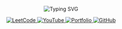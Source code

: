 <p align="center">
  <img src="https://readme-typing-svg.herokuapp.com?font=Fira+Code&weight=700&size=28&pause=1000&color=2ECC71&background=FFFFFF00&center=true&vCenter=true&width=700&height=60&lines=Hi%2C+I'm+Osama+Khubaib!+%F0%9F%91%8B;+React+%7C+Node.js" alt="Typing SVG" />
</p>

<p align="center">
  <!-- LeetCode -->
  <a href="https://leetcode.com/u/OsamaKhubaib/">
    <img src="https://img.shields.io/badge/LeetCode-FFA116?style=for-the-badge&logo=leetcode&logoColor=black" alt="LeetCode"/>
  </a>

  <!-- YouTube -->
  <a href="https://www.youtube.com/playlist?list=PLIU5O_PDxNPhElJOMdIOuPNF1ZrI-pSiH">
    <img src="https://img.shields.io/badge/YouTube-FF0000?style=for-the-badge&logo=youtube&logoColor=white" alt="YouTube"/>
  </a>

  <!-- Portfolio -->
  <a href="https://www.OsamaKhubaib.me">
    <img src="https://img.shields.io/badge/Portfolio-2ECC71?style=for-the-badge&logo=google-chrome&logoColor=white" alt="Portfolio"/>
  </a>

  <!-- GitHub -->
  <a href="https://github.com/OsamaKhubaib">
    <img src="https://img.shields.io/badge/GitHub-181717?style=for-the-badge&logo=github&logoColor=white" alt="GitHub"/>
  </a>
</p>
